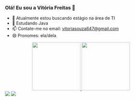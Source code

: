 ### Olá! Eu sou a Vitória Freitas 👋

- 🔭 Atualmente estou buscando estágio na área de TI
- 🌱 Estudando Java
- 📫 Contate-me no email: vitoriasouza647@gmail.com 
- 😄 Pronomes: ela/dela

<div align="center">
  <a href="https://github.com/imvitoriaf">
  <img height="160em" src="https://github-readme-stats.vercel.app/api?username=imvitoriaf&show_icons=true&theme=tokyonight&include_all_commits=true&count_private=true"/>
  <img height="160em" src="https://github-readme-stats.vercel.app/api/top-langs/?username=imvitoriaf&layout=compact&langs_count=7&theme=tokyonight"/>
</div>
  
  <div>
  <a href = "https://mail.google.com/mail/u/0/#inbox"><img src="https://img.shields.io/badge/Gmail-D14836?style=for-the-badge&logo=gmail&logoColor=white" target="_blank"></a>
  <a href="https://www.linkedin.com/in/vit%C3%B3ria-freitas-860510137/" target="_blank"><img src="https://img.shields.io/badge/-LinkedIn-%230077B5?style=for-the-badge&logo=linkedin&logoColor=white" target="_blank"></a>  
  </div>
